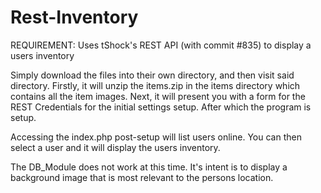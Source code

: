 Rest-Inventory
==============

REQUIREMENT: Uses tShock's REST API (with commit #835) to display a users inventory

Simply download the files into their own directory, and then visit said directory. Firstly, it will unzip the items.zip in the items directory which contains all the item images. Next, it will present you with a form for the REST Credentials for the initial settings setup. After which the program is setup.

Accessing the index.php post-setup will list users online. You can then select a user and it will display the users inventory.

The DB_Module does not work at this time. It's intent is to display a background image that is most relevant to the persons location.
